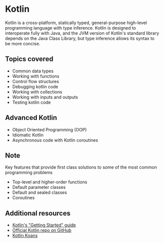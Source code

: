# Kotlin
Kotlin is a cross-platform, statically typed, general-purpose high-level programming language with type inference.
Kotlin is designed to interoperate fully with Java, and the JVM version of Kotlin's standard library depends on the
Java Class Library, but type inference allows its syntax to be more concise.

## Topics covered
* Common data types
* Working with functions
* Control flow structures
* Debugging kotlin code
* Working with collections
* Working with inputs and outputs
* Testing kotlin code

## Advanced Kotlin
* Object Oriented Programming (OOP)
* Idiomatic Kotlin
* Asynchronous code with Kotlin coroutines

## Note
Key features that provide first class solutions to some of the most common programming problems
* Top-level and higher-order functions
* Default parameter classes
* Default and sealed classes
* Coroutines

## Additional resources
- [Kotlin's "Getting Started" guide](https://kotlinlang.org/docs/getting-started.html)
- [Official Kotlin repo on GitHub](https://github.com/JetBrains/kotlin)
- [Kotlin Koans](https://kotlinlang.org/docs/koans.html)